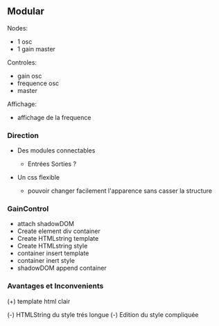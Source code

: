 ## Modular
Nodes:  
- 1 osc
- 1 gain master

Controles:
- gain osc
- frequence osc
- master

Affichage:
- affichage de la frequence

### Direction
- Des modules connectables
    - Entrées Sorties ?

- Un css flexible
    - pouvoir changer facilement l'apparence sans casser la structure

### GainControl 
- attach shadowDOM
- Create element div container
- Create HTMLstring template
- Create HTMLstring style
- container insert template
- container inert style
- shadowDOM append container

### Avantages et Inconvenients
(+) template html clair

(-) HTMLString du style trés longue
(-) Edition du style compliquée
